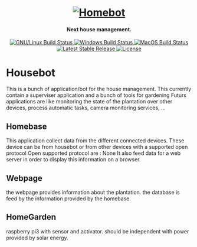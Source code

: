 <div align="center">
  <p>
    <h1>
      <a href="https://github.com/Dalmais/Housebot">
        <img src="images/homebot_200" alt="Homebot" />
      </a>
    </h1>
    <h4>Next house management.</h4>
  </p>
  <p>
    <a href="https://github.com/Dalmais/Housebot/actions?query=workflow%3APackaging%28Linux%29">
      <img src="https://img.shields.io/github/actions/workflow/status/Dalmais/Housebot/Linux-pack.yml?branch=master&label=gnu%2Flinux" alt="GNU/Linux Build Status" />
    </a>
    <a href="https://github.com/Dalmais/Housebot/actions?query=workflow%3APackaging%28Windows%29">
      <img src="https://img.shields.io/github/actions/workflow/status/Dalmais/Housebot/Windows-pack.yml?branch=master&label=windows" alt="Windows Build Status" />
    </a>
    <a href="https://github.com/Dalmais/Housebot/actions?query=workflow%3APackaging%28MacOS%29">
      <img src="https://img.shields.io/github/actions/workflow/status/Dalmais/Housebot/MacOS-pack.yml?branch=master&label=macos" alt="MacOS Build Status" />
    </a>
    <a href="https://github.com/Dalmais/Housebot/releases">
      <img src="https://img.shields.io/github/release/Dalmais/Housebot.svg" alt="Latest Stable Release" />
    </a>
    <a href="https://github.com/Dalmais/Housebot/blob/master/LICENSE">
      <img src="https://img.shields.io/github/license/Dalmais/Housebot.svg" alt="License" />
    </a>
  </p>
</div>

# Housebot
This is a bunch of application/bot for the house management.
This currently contain a superviser application and a bunch of tools for gardening
Futurs applications are like monitoring the state of the plantation over other devices, process automatic tasks, camera monitoring services, ...

## Homebase
This application collect data from the different connected devices. 
These device can be from housebot or from other devices with a supported open protocol
Open supported protocol are : None
It also feed data for a web server in order to display this information on a browser.

## Webpage
the webpage provides information about the plantation. the database is feed by the information provided by the homebase.

## HomeGarden
raspberry pi3 with sensor and activator. should be independent with power provided by solar energy.
